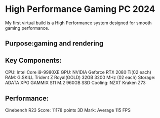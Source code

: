 # High Performance Gaming PC 2024

My first virtual build is a High Performance system designed for smooth gaming performance.

## Purpose:gaming and rendering

## Key Components:
CPU: Intel Core i9-9980XE
GPU: NVIDIA Geforce RTX 2080 Ti(02 each)
RAM: G.SKILL Trident Z Royal(GOLD) 32GB 3200 MHz (02 each)
Storage: ADATA XPG GAMMIX S11 M.2 960GB SSD
Cooling: NZXT Kraken Z73

## Performance:
Cinebench R23 Score: 11178 points
3D Mark: Average 115 FPS
